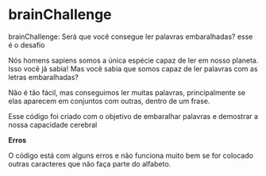 # brainChallenge
brainChallenge: Será que você consegue ler palavras embaralhadas? esse é o desafio


Nós homens sapiens somos a única espécie capaz de ler em nosso planeta. Isso você já sabia! Mas você sabia que somos capaz de ler palavras com as letras embaralhadas?


Não é tão fácil, mas conseguimos ler muitas palavras, principalmente se elas aparecem em conjuntos com outras, dentro de um frase.


Esse código foi criado com o objetivo de embaralhar palavras e demostrar a nossa capacidade cerebral

**Erros**

O código está com alguns erros e não funciona muito bem se for colocado outras caracteres que não faça parte do alfabeto. 
